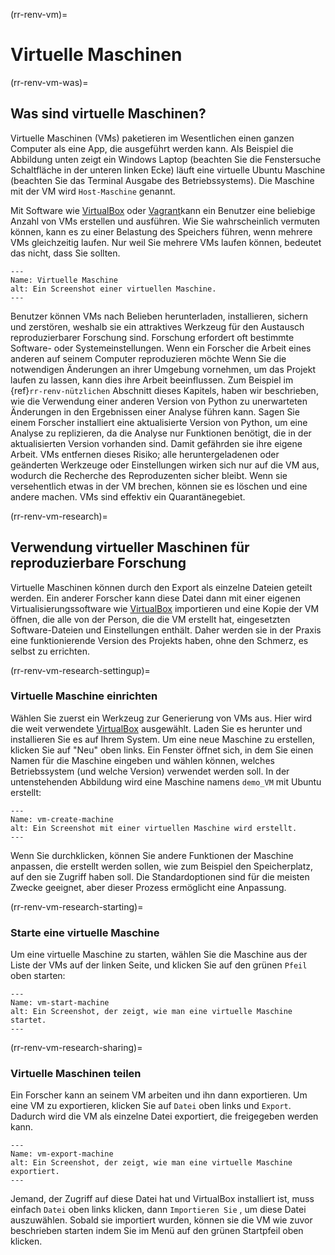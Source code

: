 (rr-renv-vm)=
# Virtuelle Maschinen

(rr-renv-vm-was)=
## Was sind virtuelle Maschinen?

Virtuelle Maschinen (VMs) paketieren im Wesentlichen einen ganzen Computer als eine App, die ausgeführt werden kann. Als Beispiel die Abbildung unten zeigt ein Windows Laptop (beachten Sie die Fenstersuche Schaltfläche in der unteren linken Ecke) läuft eine virtuelle Ubuntu Maschine (beachten Sie das Terminal Ausgabe des Betriebssystems). Die Maschine mit der VM wird `Host-Maschine` genannt.

Mit Software wie [VirtualBox](https://www.virtualbox.org/) oder [Vagrant](https://www.vagrantup.com/)kann ein Benutzer eine beliebige Anzahl von VMs erstellen und ausführen. Wie Sie wahrscheinlich vermuten können, kann es zu einer Belastung des Speichers führen, wenn mehrere VMs gleichzeitig laufen. Nur weil Sie mehrere VMs laufen können, bedeutet das nicht, dass Sie sollten.

```{figure} ../../figures/virtual-machine.png
---
Name: Virtuelle Maschine
alt: Ein Screenshot einer virtuellen Maschine.
---

```

Benutzer können VMs nach Belieben herunterladen, installieren, sichern und zerstören, weshalb sie ein attraktives Werkzeug für den Austausch reproduzierbarer Forschung sind. Forschung erfordert oft bestimmte Software- oder Systemeinstellungen. Wenn ein Forscher die Arbeit eines anderen auf seinem Computer reproduzieren möchte Wenn Sie die notwendigen Änderungen an ihrer Umgebung vornehmen, um das Projekt laufen zu lassen, kann dies ihre Arbeit beeinflussen. Zum Beispiel im {ref}`rr-renv-nützlichen` Abschnitt dieses Kapitels, haben wir beschrieben, wie die Verwendung einer anderen Version von Python zu unerwarteten Änderungen in den Ergebnissen einer Analyse führen kann. Sagen Sie einem Forscher installiert eine aktualisierte Version von Python, um eine Analyse zu replizieren, da die Analyse nur Funktionen benötigt, die in der aktualisierten Version vorhanden sind. Damit gefährden sie ihre eigene Arbeit. VMs entfernen dieses Risiko; alle heruntergeladenen oder geänderten Werkzeuge oder Einstellungen wirken sich nur auf die VM aus, wodurch die Recherche des Reproduzenten sicher bleibt. Wenn sie versehentlich etwas in der VM brechen, können sie es löschen und eine andere machen. VMs sind effektiv ein Quarantänegebiet.

(rr-renv-vm-research)=
## Verwendung virtueller Maschinen für reproduzierbare Forschung

Virtuelle Maschinen können durch den Export als einzelne Dateien geteilt werden. Ein anderer Forscher kann diese Datei dann mit einer eigenen Virtualisierungssoftware wie [VirtualBox](https://www.virtualbox.org/) importieren und eine Kopie der VM öffnen, die alle von der Person, die die VM erstellt hat, eingesetzten Software-Dateien und Einstellungen enthält. Daher werden sie in der Praxis eine funktionierende Version des Projekts haben, ohne den Schmerz, es selbst zu errichten.

(rr-renv-vm-research-settingup)=
### Virtuelle Maschine einrichten

Wählen Sie zuerst ein Werkzeug zur Generierung von VMs aus. Hier wird die weit verwendete [VirtualBox](https://www.virtualbox.org/) ausgewählt. Laden Sie es herunter und installieren Sie es auf Ihrem System. Um eine neue Maschine zu erstellen, klicken Sie auf "Neu" oben links. Ein Fenster öffnet sich, in dem Sie einen Namen für die Maschine eingeben und wählen können, welches Betriebssystem (und welche Version) verwendet werden soll. In der untenstehenden Abbildung wird eine Maschine namens `demo_VM` mit Ubuntu erstellt:

```{figure} ../../figures/vm-create-machine.png
---
Name: vm-create-machine
alt: Ein Screenshot mit einer virtuellen Maschine wird erstellt.
---

```

Wenn Sie durchklicken, können Sie andere Funktionen der Maschine anpassen, die erstellt werden sollen, wie zum Beispiel den Speicherplatz, auf den sie Zugriff haben soll. Die Standardoptionen sind für die meisten Zwecke geeignet, aber dieser Prozess ermöglicht eine Anpassung.

(rr-renv-vm-research-starting)=
### Starte eine virtuelle Maschine

Um eine virtuelle Maschine zu starten, wählen Sie die Maschine aus der Liste der VMs auf der linken Seite, und klicken Sie auf den grünen `Pfeil` oben starten:

```{figure} ../../figures/vm-start-machine.png
---
Name: vm-start-machine
alt: Ein Screenshot, der zeigt, wie man eine virtuelle Maschine startet.
---

```

(rr-renv-vm-research-sharing)=
### Virtuelle Maschinen teilen

Ein Forscher kann an seinem VM arbeiten und ihn dann exportieren. Um eine VM zu exportieren, klicken Sie auf `Datei` oben links und `Export`. Dadurch wird die VM als einzelne Datei exportiert, die freigegeben werden kann.

```{figure} ../../figures/vm-export-machine.png
---
Name: vm-export-machine
alt: Ein Screenshot, der zeigt, wie man eine virtuelle Maschine exportiert.
---

```

Jemand, der Zugriff auf diese Datei hat und VirtualBox installiert ist, muss einfach `Datei` oben links klicken, dann `Importieren Sie` , um diese Datei auszuwählen. Sobald sie importiert wurden, können sie die VM wie zuvor beschrieben starten indem Sie im Menü auf den grünen Startpfeil oben klicken.
